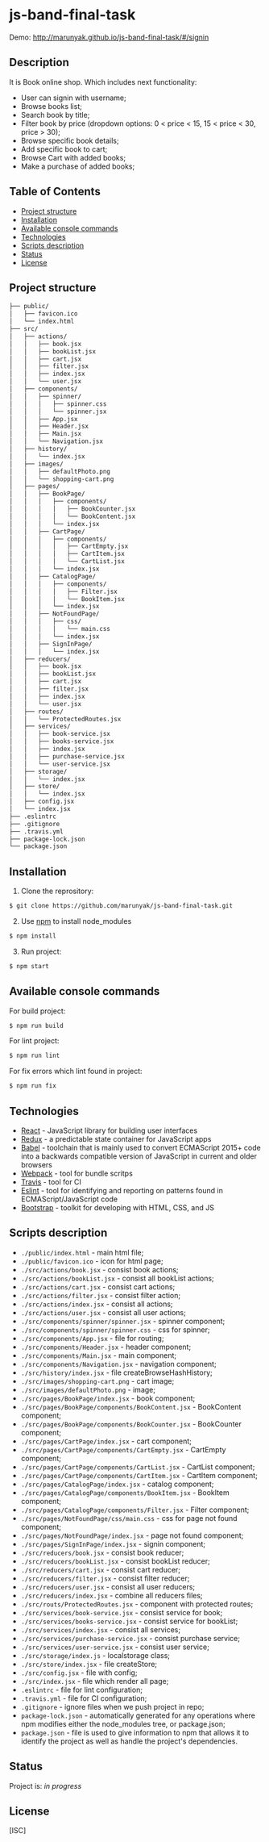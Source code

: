 # js-band-final-task

Demo: http://marunyak.github.io/js-band-final-task/#/signin

## Description

It is Book online shop. Which includes next functionality:
* User can signin with username;
* Browse books list;
* Search book by title;
* Filter book by price (dropdown options: 0 < price < 15, 15 < price < 30, price > 30);
* Browse specific book details;
* Add specific book to cart;
* Browse Cart with added books;
* Make a purchase of added books;

## Table of Contents
* [Project structure](#project-structure)
* [Installation](#installation)
* [Available console commands](#other-commands)
* [Technologies](#technologies)
* [Scripts description](#scripts-description)
* [Status](#status)
* [License](#license)

## Project structure
```sh
├── public/
│   ├── favicon.ico
│   └── index.html
├── src/
│   ├── actions/
│   │   ├── book.jsx
│   │   ├── bookList.jsx
│   │   ├── cart.jsx
│   │   ├── filter.jsx
│   │   ├── index.jsx
│   │   └── user.jsx
│   ├── components/
│   │   ├── spinner/
│   │   │   ├── spinner.css
│   │   │   └── spinner.jsx
│   │   ├── App.jsx
│   │   ├── Header.jsx
│   │   ├── Main.jsx
│   │   └── Navigation.jsx
│   ├── history/
│   │   └── index.jsx
│   ├── images/
│   │   ├── defaultPhoto.png
│   │   └── shopping-cart.png
│   ├── pages/
│   │   ├── BookPage/
│   │   │   ├── components/
│   │   │   │   ├── BookCounter.jsx
│   │   │   │   └── BookContent.jsx
│   │   │   └── index.jsx
│   │   ├── CartPage/
│   │   │   ├── components/
│   │   │   │   ├── CartEmpty.jsx
│   │   │   │   ├── CartItem.jsx
│   │   │   │   └── CartList.jsx
│   │   │   └── index.jsx
│   │   ├── CatalogPage/
│   │   │   ├── components/
│   │   │   │   ├── Filter.jsx
│   │   │   │   └── BookItem.jsx
│   │   │   └── index.jsx
│   │   ├── NotFoundPage/
│   │   │   ├── css/
│   │   │   │   └── main.css
│   │   │   └── index.jsx
│   │   ├── SignInPage/
│   │   │   └── index.jsx
│   ├── reducers/
│   │   ├── book.jsx
│   │   ├── bookList.jsx
│   │   ├── cart.jsx
│   │   ├── filter.jsx
│   │   ├── index.jsx
│   │   └── user.jsx
│   ├── routes/
│   │   └── ProtectedRoutes.jsx
│   ├── services/
│   │   ├── book-service.jsx
│   │   ├── books-service.jsx
│   │   ├── index.jsx
│   │   ├── purchase-service.jsx
│   │   └── user-service.jsx
│   ├── storage/
│   │   └── index.jsx
│   ├── store/
│   │   └── index.jsx
│   ├── config.jsx
│   └── index.jsx
├── .eslintrc
├── .gitignore
├── .travis.yml
├── package-lock.json
└── package.json
```
## Installation
1. Clone the reprository:
```sh
$ git clone https://github.com/marunyak/js-band-final-task.git
```
2. Use [npm](https://npmjs.org/) to install node_modules
```sh
$ npm install
```
3. Run project:
```sh
$ npm start
```

## Available console commands
For build project:
```sh
$ npm run build
```
For lint project:
```sh
$ npm run lint
```
For fix errors which lint found in project:
```sh
$ npm run fix
```

## Technologies
 - [React](https://reactjs.org/) - JavaScript library for building user interfaces
 - [Redux](https://redux.js.org/) - a predictable state container for JavaScript apps
 - [Babel](https://babeljs.io/) - toolchain that is mainly used to convert ECMAScript 2015+ code into a backwards compatible version of JavaScript in current and older browsers
 - [Webpack](https://webpack.js.org/) - tool for bundle scritps
 - [Travis](https://docs.travis-ci.com/user/customizing-the-build/) - tool for CI
 - [Eslint](https://eslint.org/) - tool for identifying and reporting on patterns found in ECMAScript/JavaScript code
 - [Bootstrap](https://bootstrap-4.ru/docs/4.3.1/getting-started/introduction/) - toolkit for developing with HTML, CSS, and JS

## Scripts description
* `./public/index.html` - main html file;
* `./public/favicon.ico` - icon for html page;
* `./src/actions/book.jsx` - consist book actions;
* `./src/actions/bookList.jsx` - consist all bookList actions;
* `./src/actions/cart.jsx` - consist cart actions;
* `./src/actions/filter.jsx` - consist filter action;
* `./src/actions/index.jsx` - consist all actions;
* `./src/actions/user.jsx` - consist all user actions;
* `./src/components/spinner/spinner.jsx` - spinner component;
* `./src/components/spinner/spinner.css` - css for spinner;
* `./src/components/App.jsx` - file for routing;
* `./src/components/Header.jsx` - header component;
* `./src/components/Main.jsx` - main component;
* `./src/components/Navigation.jsx` - navigation component;
* `./src/history/index.jsx` - file createBrowseHashHistory;
* `./src/images/shopping-cart.png` - cart image;
* `./src/images/defaultPhoto.png` - image;
* `./src/pages/BookPage/index.jsx` - book component;
* `./src/pages/BookPage/components/BookContent.jsx` - BookContent component;
* `./src/pages/BookPage/components/BookCounter.jsx` - BookCounter component;
* `./src/pages/CartPage/index.jsx` - cart component;
* `./src/pages/CartPage/components/CartEmpty.jsx` - CartEmpty component;
* `./src/pages/CartPage/components/CartList.jsx` - CartList component;
* `./src/pages/CartPage/components/CartItem.jsx` - CartItem component;
* `./src/pages/CatalogPage/index.jsx` - catalog component;
* `./src/pages/CatalogPage/components/BookItem.jsx` - BookItem component;
* `./src/pages/CatalogPage/components/Filter.jsx` - Filter component;
* `./src/pages/NotFoundPage/css/main.css` - css for page not found component;
* `./src/pages/NotFoundPage/index.jsx` - page not found component;
* `./src/pages/SignInPage/index.jsx` - signin component;
* `./src/reducers/book.jsx` - consist book reducer;
* `./src/reducers/bookList.jsx` - consist bookList reducer;
* `./src/reducers/cart.jsx` - consist cart reducer;
* `./src/reducers/filter.jsx` - consist filter reducer;
* `./src/reducers/user.jsx` - consist all user reducers;
* `./src/reducers/index.jsx` - combine all reducers files;
* `./src/routs/ProtectedRoutes.jsx` - component with protected routes;
* `./src/services/book-service.jsx` -  consist service for book;
* `./src/services/books-service.jsx` -  consist service for bookList;
* `./src/services/index.jsx` - consist all services;
* `./src/services/purchase-service.jsx` - consist purchase service;
* `./src/services/user-service.jsx` - consist user service;
* `./src/storage/index.js` - localstorage class;
* `./src/store/index.jsx` - file createStore;
* `./src/config.jsx` - file with config;
* `./src/index.jsx` - file which render all page;
* `.eslintrc` - file for lint configuration;
* `.travis.yml` - file for CI configuration;
* `.gitignore` - ignore files when we push project in repo;
* `package-lock.json` - automatically generated for any operations where npm modifies either the node_modules tree, or package.json;
* `package.json` - file is used to give information to npm that allows it to identify the project as well as handle the project's dependencies.

## Status
Project is: _in progress_

## License
[ISC]
